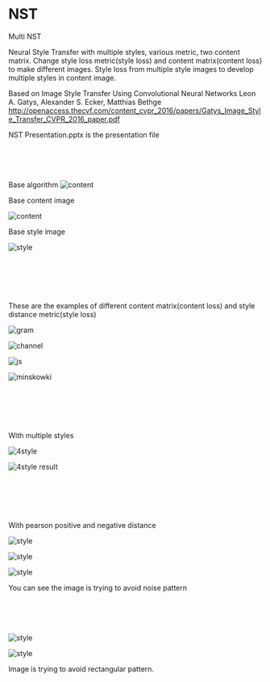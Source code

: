 # NST
Multi NST

Neural Style Transfer with multiple styles, various metric, two content matrix.
Change style loss metric(style loss) and content matrix(content loss) to make different images.
Style loss from multiple style images to develop multiple styles in content image.

Based on Image Style Transfer Using Convolutional Neural Networks
Leon A. Gatys, Alexander S. Ecker, Matthias Bethge
http://openaccess.thecvf.com/content_cvpr_2016/papers/Gatys_Image_Style_Transfer_CVPR_2016_paper.pdf

NST Presentation.pptx is the presentation file <br  /><br  /><br  /><br  /><br  />


Base algorithm
![content](./pictures/algorithm.png)



Base content image

![content](./results/content.png)

Base style image

![style](./results/style.png)


<br  /><br  /><br  /><br  /><br  />
These are the examples of different content matrix(content loss) and style distance metric(style loss)

![gram](./results/gram_matrix.png)

![channel](./results/channel-wise_mean_matrix.png)

![js](./results/js_divergence.png)

![minskowki](./results/minskowki_distance.png)



<br  /><br  /><br  /><br  /><br  />
With multiple styles

![4style](./results/4styles.png)

![4style result](./results/4styles_result.png)


<br  /><br  /><br  /><br  /><br  />
With pearson positive and negative distance

![style](./results/noise_style.png)

![style](./results/noise_positive.png)

![style](./results/noise_negative.png)

You can see the image is trying to avoid noise pattern
<br  /><br  /><br  /><br  /><br  />

![style](./results/rectangle_style.png)

![style](./results/rectangle_negative.png)

Image is trying to avoid rectangular pattern.


